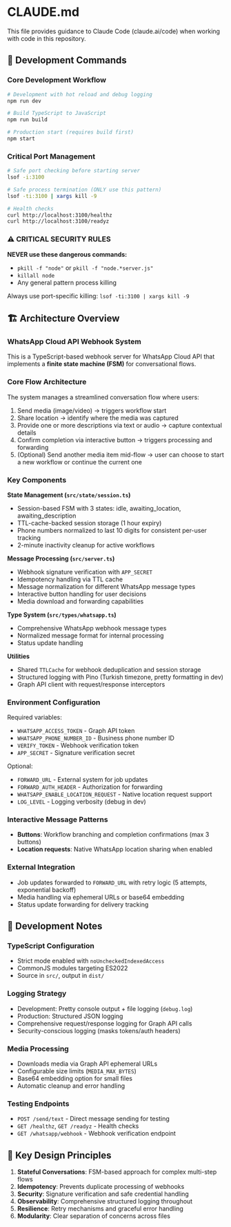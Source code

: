 # CLAUDE.md

This file provides guidance to Claude Code (claude.ai/code) when working with code in this repository.

## 🚀 Development Commands

### Core Development Workflow
```bash
# Development with hot reload and debug logging
npm run dev

# Build TypeScript to JavaScript
npm run build

# Production start (requires build first)
npm start
```

### Critical Port Management
```bash
# Safe port checking before starting server
lsof -i:3100

# Safe process termination (ONLY use this pattern)
lsof -ti:3100 | xargs kill -9

# Health checks
curl http://localhost:3100/healthz
curl http://localhost:3100/readyz
```

### ⚠️ CRITICAL SECURITY RULES
**NEVER use these dangerous commands:**
- `pkill -f "node"` or `pkill -f "node.*server.js"`
- `killall node`
- Any general pattern process killing

Always use port-specific killing: `lsof -ti:3100 | xargs kill -9`

## 🏗️ Architecture Overview

### WhatsApp Cloud API Webhook System
This is a TypeScript-based webhook server for WhatsApp Cloud API that implements a **finite state machine (FSM)** for conversational flows.

### Core Flow Architecture
The system manages a streamlined conversation flow where users:
1. Send media (image/video) → triggers workflow start
2. Share location → identify where the media was captured
3. Provide one or more descriptions via text or audio → capture contextual details
4. Confirm completion via interactive button → triggers processing and forwarding
5. (Optional) Send another media item mid-flow → user can choose to start a new workflow or continue the current one

### Key Components

**State Management (`src/state/session.ts`)**
- Session-based FSM with 3 states: idle, awaiting_location, awaiting_description
- TTL-cache-backed session storage (1 hour expiry)
- Phone numbers normalized to last 10 digits for consistent per-user tracking
- 2-minute inactivity cleanup for active workflows

**Message Processing (`src/server.ts`)**
- Webhook signature verification with `APP_SECRET`
- Idempotency handling via TTL cache
- Message normalization for different WhatsApp message types
- Interactive button handling for user decisions
- Media download and forwarding capabilities

**Type System (`src/types/whatsapp.ts`)**
- Comprehensive WhatsApp webhook message types
- Normalized message format for internal processing
- Status update handling

**Utilities**
- Shared `TTLCache` for webhook deduplication and session storage
- Structured logging with Pino (Turkish timezone, pretty formatting in dev)
- Graph API client with request/response interceptors

### Environment Configuration
Required variables:
- `WHATSAPP_ACCESS_TOKEN` - Graph API token
- `WHATSAPP_PHONE_NUMBER_ID` - Business phone number ID
- `VERIFY_TOKEN` - Webhook verification token
- `APP_SECRET` - Signature verification secret

Optional:
- `FORWARD_URL` - External system for job updates
- `FORWARD_AUTH_HEADER` - Authorization for forwarding
- `WHATSAPP_ENABLE_LOCATION_REQUEST` - Native location request support
- `LOG_LEVEL` - Logging verbosity (debug in dev)

### Interactive Message Patterns
- **Buttons**: Workflow branching and completion confirmations (max 3 buttons)  
- **Location requests**: Native WhatsApp location sharing when enabled

### External Integration
- Job updates forwarded to `FORWARD_URL` with retry logic (5 attempts, exponential backoff)
- Media handling via ephemeral URLs or base64 embedding
- Status update forwarding for delivery tracking

## 🔧 Development Notes

### TypeScript Configuration
- Strict mode enabled with `noUncheckedIndexedAccess`
- CommonJS modules targeting ES2022
- Source in `src/`, output in `dist/`

### Logging Strategy
- Development: Pretty console output + file logging (`debug.log`)
- Production: Structured JSON logging
- Comprehensive request/response logging for Graph API calls
- Security-conscious logging (masks tokens/auth headers)

### Media Processing
- Downloads media via Graph API ephemeral URLs
- Configurable size limits (`MEDIA_MAX_BYTES`)
- Base64 embedding option for small files
- Automatic cleanup and error handling

### Testing Endpoints
- `POST /send/text` - Direct message sending for testing
- `GET /healthz`, `GET /readyz` - Health checks
- `GET /whatsapp/webhook` - Webhook verification endpoint

## 🎯 Key Design Principles

1. **Stateful Conversations**: FSM-based approach for complex multi-step flows
2. **Idempotency**: Prevents duplicate processing of webhooks
3. **Security**: Signature verification and safe credential handling  
4. **Observability**: Comprehensive structured logging throughout
5. **Resilience**: Retry mechanisms and graceful error handling
6. **Modularity**: Clear separation of concerns across files
